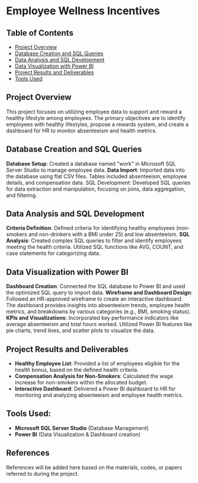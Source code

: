 # Employee Wellness Incentives



## Table of Contents
- [Project Overview](#project-overview)
- [Database Creation and SQL Queries](#database-creation-and-sql-queries)
- [Data Analysis and SQL Development](#data-analysis-and-sql-development)
- [Data Visualization with Power BI](#data-visualization-with-power-bi)
- [Project Results and Deliverables](#project-results-and-deliverables)
- [Tools Used](#tools-used)

## Project Overview
This project focuses on utilizing employee data to support and reward a healthy lifestyle among employees. The primary objectives are to identify employees with healthy lifestyles, propose a rewards system, and create a dashboard for HR to monitor absenteeism and health metrics.

## Database Creation and SQL Queries
**Database Setup**: Created a database named "work" in Microsoft SQL Server Studio to manage employee data.
**Data Import**: Imported data into the database using flat CSV files. Tables included absenteeism, employee details, and compensation data.
SQL Development: Developed SQL queries for data extraction and manipulation, focusing on joins, data aggregation, and filtering.

## Data Analysis and SQL Development
**Criteria Definition**: Defined criteria for identifying healthy employees (non-smokers and non-drinkers with a BMI under 25) and low absenteeism.
**SQL Analysis**: Created complex SQL queries to filter and identify employees meeting the health criteria. Utilized SQL functions like AVG, COUNT, and case statements for categorizing data.

## Data Visualization with Power BI
**Dashboard Creation**: Connected the SQL database to Power BI and used the optimized SQL query to import data.
**Wireframe and Dashboard Design**: Followed an HR-approved wireframe to create an interactive dashboard. The dashboard provides insights into absenteeism trends, employee health metrics, and breakdowns by various categories (e.g., BMI, smoking status).
**KPIs and Visualizations**: Incorporated key performance indicators like average absenteeism and total hours worked. Utilized Power BI features like pie charts, trend lines, and scatter plots to visualize the data.

## Project Results and Deliverables
* **Healthy Employee List**: Provided a list of employees eligible for the health bonus, based on the defined health criteria.
* **Compensation Analysis for Non-Smokers**: Calculated the wage increase for non-smokers within the allocated budget.
* **Interactive Dashboard**: Delivered a Power BI dashboard to HR for monitoring and analyzing absenteeism and employee health metrics.

## Tools Used:
* **Microsoft SQL Server Studio** (Database Management)
* **Power BI**  (Data Visualization & Dashboard creation)

## References
References will be added here based on the materials, codes, or papers referred to during the project.


